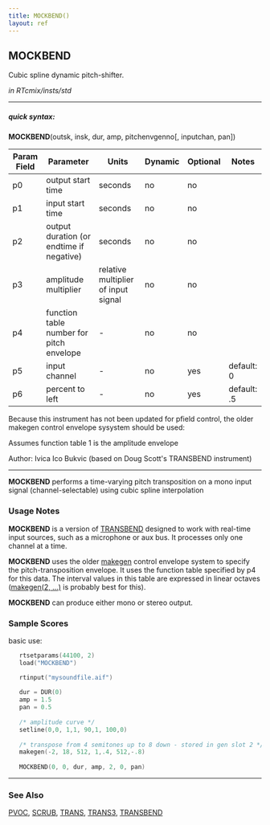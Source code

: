 ```yaml
---
title: MOCKBEND()
layout: ref
---
```


## MOCKBEND

Cubic spline dynamic pitch-shifter.

*in RTcmix/insts/std*  
  

-----

##### quick syntax:

**MOCKBEND**(outsk, insk, dur, amp, pitchenvgenno\[, inputchan, pan\])


Param Field	| Parameter | Units | Dynamic | Optional | Notes
----------- | --------- | ----- | -------- | --------- | ---------
p0 | output start time | seconds | no | no | 
p1 | input start time | seconds | no | no | 
p2 | output duration (or endtime if negative) | seconds | no | no | 
p3 | amplitude multiplier | relative multiplier of input signal | no | no | 
p4 | function table number for pitch envelope |  -  | no | no | 
p5 | input channel |  -  | no | yes | default: 0 | 
p6 | percent to left |  -  | no | yes | default: .5 | 

   Because this instrument has not been updated for pfield control,
   the older makegen control envelope sysystem should be used:

   Assumes function table 1 is the amplitude envelope

   Author:  Ivica Ico Bukvic (based on Doug Scott's TRANSBEND instrument)

  

-----

  
**MOCKBEND** performs a time-varying pitch transposition on a mono input
signal (channel-selectable) using cubic spline interpolation

### Usage Notes

**MOCKBEND** is a version of [TRANSBEND](TRANSBEND.html) designed to
work with real-time input sources, such as a microphone or aux bus. It
processes only one channel at a time.

**MOCKBEND** uses the older [makegen](../scorefile/makegen.html) control
envelope system to specify the pitch-transposition envelope. It uses the
function table specified by p4 for this data. The interval values in
this table are expressed in linear octaves ([makegen(2,
...)](../scorefile/gen2.html) is probably best for this).

**MOCKBEND** can produce either mono or stereo output.

### Sample Scores

basic use:

```cpp
   rtsetparams(44100, 2)
   load("MOCKBEND")

   rtinput("mysoundfile.aif")
   
   dur = DUR(0)
   amp = 1.5
   pan = 0.5
   
   /* amplitude curve */
   setline(0,0, 1,1, 90,1, 100,0)
   
   /* transpose from 4 semitones up to 8 down - stored in gen slot 2 */
   makegen(-2, 18, 512, 1,.4, 512,-.8)
   
   MOCKBEND(0, 0, dur, amp, 2, 0, pan)
```

  

-----

### See Also

[PVOC](PVOC.html), [SCRUB](SCRUB.html), [TRANS](TRANS.html),
[TRANS3](TRANS3.html), [TRANSBEND](TRANSBEND.html)
